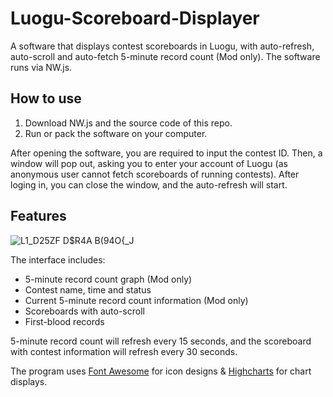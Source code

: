 # Luogu-Scoreboard-Displayer

A software that displays contest scoreboards in Luogu, with auto-refresh, auto-scroll and auto-fetch 5-minute record count (Mod only). The software runs via NW.js.

## How to use

1. Download NW.js and the source code of this repo.
2. Run or pack the software on your computer.

After opening the software, you are required to input the contest ID. Then, a window will pop out, asking you to enter your account of Luogu (as anonymous user cannot fetch scoreboards of running contests). After loging in, you can close the window, and the auto-refresh will start.

## Features

![L1_D25ZF D$R4A B(94O{_J](https://user-images.githubusercontent.com/41613797/160285671-9cdfa303-ba61-42b2-9e02-08c47e1ba4c1.png)

The interface includes:

- 5-minute record count graph (Mod only)
- Contest name, time and status
- Current 5-minute record count information (Mod only)
- Scoreboards with auto-scroll
- First-blood records

5-minute record count will refresh every 15 seconds, and the scoreboard with contest information will refresh every 30 seconds.

The program uses [Font Awesome](https://fontawesome.com/) for icon designs & [Highcharts](https://www.highcharts.com.cn/products/highcharts) for chart displays.
